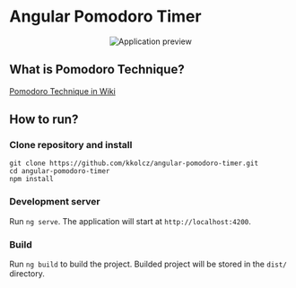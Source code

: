 # Angular Pomodoro Timer

<p align="center"><img src="https://github.com/kkolcz/angular-pomodoro-timer/assets/76699027/6d3f9a97-fccd-4c69-a4e1-ed5b26182f1b" alt="Application preview"></p>

## What is Pomodoro Technique?

[Pomodoro Technique in Wiki](https://en.wikipedia.org/wiki/Pomodoro_Technique)

## How to run?

### Clone repository and install

```
git clone https://github.com/kkolcz/angular-pomodoro-timer.git
cd angular-pomodoro-timer
npm install
```

### Development server

Run `ng serve`.
The application will start at `http://localhost:4200`.

### Build

Run `ng build` to build the project.
Builded project will be stored in the `dist/` directory.
